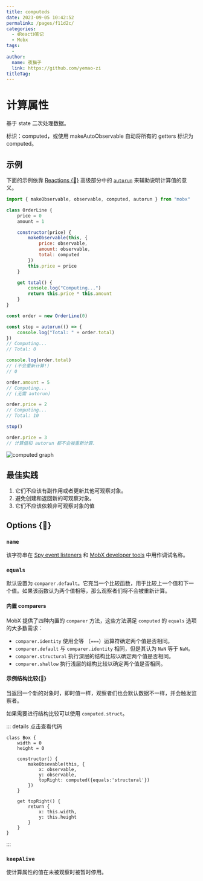```yaml
---
title: computeds
date: 2023-09-05 10:42:52
permalink: /pages/f11d2c/
categories:
  - 《React》笔记
  - Mobx
tags:
  - 
author: 
  name: 夜猫子
  link: https://github.com/yemao-zi
titleTag: 
---
```

# 计算属性

基于 state 二次处理数据。

标识：computed，或使用 makeAutoObservable 自动将所有的 getters 标识为 computed。

<!-- more -->

## 示例

下面的示例依靠 [Reactions {🚀}](https://www.mobxjs.com/reactions) 高级部分中的 [`autorun`](https://www.mobxjs.com/reactions#autorun) 来辅助说明计算值的意义。

```javascript
import { makeObservable, observable, computed, autorun } from "mobx"

class OrderLine {
    price = 0
    amount = 1

    constructor(price) {
        makeObservable(this, {
            price: observable,
            amount: observable,
            total: computed
        })
        this.price = price
    }

    get total() {
        console.log("Computing...")
        return this.price * this.amount
    }
}

const order = new OrderLine(0)

const stop = autorun(() => {
    console.log("Total: " + order.total)
})
// Computing...
// Total: 0

console.log(order.total)
// (不会重新计算!)
// 0

order.amount = 5
// Computing...
// (无需 autorun)

order.price = 2
// Computing...
// Total: 10

stop()

order.price = 3
// 计算值和 autorun 都不会被重新计算.
```

![computed graph](https://www.mobxjs.com/assets/images/computed-example-f6f76f3516441f19d6208484044a58a0.png)

## 最佳实践

1. 它们不应该有副作用或者更新其他可观察对象。
2. 避免创建和返回新的可观察对象。
3. 它们不应该依赖非可观察对象的值

## Options {:rocket:}

### `name`

该字符串在 [Spy event listeners](https://www.mobxjs.com/analyzing-reactivity#spy) 和 [MobX developer tools](https://github.com/mobxjs/mobx-devtools) 中用作调试名称。

### `equals`

默认设置为 `comparer.default`。它充当一个比较函数，用于比较上一个值和下一个值。如果该函数认为两个值相等，那么观察者们将不会被重新计算。

#### 内置 comparers

MobX 提供了四种内置的 `comparer` 方法，这些方法满足 `computed` 的 `equals` 选项的大多数需求：

- `comparer.identity` 使用全等 （`===`）运算符确定两个值是否相同。
- `comparer.default` 与 `comparer.identity` 相同，但是其认为 `NaN` 等于 `NaN`。
- `comparer.structural` 执行深层的结构比较以确定两个值是否相同。
- `comparer.shallow` 执行浅层的结构比较以确定两个值是否相同。

#### 示例结构比较{:eyes:}

当返回一个新的对象时，即时值一样，观察者们也会默认数据不一样，并会触发监察者。

如果需要进行结构比较可以使用 `computed.struct`。

::: details 点击查看代码

```react
class Box {
    width = 0
    height = 0

    constructor() {
        makeObsevable(this, {
            x: observable,
            y: observable,
            topRight: computed({equals:'structural'})
        })
    }

    get topRight() {
        return {
            x: this.width,
            y: this.height
        }
    }
}
```

:::

### `keepAlive`

使计算属性的值在未被观察时被暂时停用。